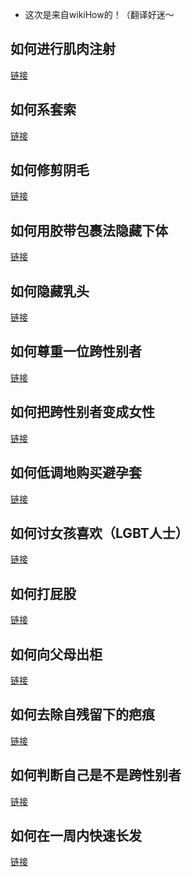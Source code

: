 - 这次是来自wikiHow的！（翻译好迷～

## 如何进行肌肉注射
<a href="https://zh.wikihow.com/进行肌肉注射" target="_blank">链接</a>

## 如何系套索
<a href="https://zh.wikihow.com/系套索" target="_blank">链接</a>

## 如何修剪阴毛
<a href="https://zh.wikihow.com/修剪阴毛" target="_blank">链接</a>

## 如何用胶带包裹法隐藏下体
<a href="https://zh.wikihow.com/用胶带包裹法隐藏下体" target="_blank">链接</a>

## 如何隐藏乳头
<a href="https://zh.wikihow.com/隐藏乳头" target="_blank">链接</a>

## 如何尊重一位跨性别者
<a href="https://zh.wikihow.com/尊重一位跨性别者" target="_blank">链接</a>

## 如何把跨性别者变成女性
<a href="https://zh.wikihow.com/把跨性别者变成女性" target="_blank">链接</a>

## 如何低调地购买避孕套
<a href="https://zh.wikihow.com/低调地购买避孕套" target="_blank">链接</a>

## 如何讨女孩喜欢（LGBT人士）
<a href="https://zh.wikihow.com/讨女孩喜欢（LGBT人士）" target="_blank">链接</a>

## 如何打屁股
<a href="https://zh.wikihow.com/打屁股" target="_blank">链接</a>

## 如何向父母出柜
<a href="https://zh.wikihow.com/向父母出柜" target="_blank">链接</a>

## 如何去除自残留下的疤痕
<a href="https://zh.wikihow.com/去除自残留下的疤痕" target="_blank">链接</a>

## 如何判断自己是不是跨性别者
<a href="https://zh.wikihow.com/判断自己是不是跨性别者" target="_blank">链接</a>

## 如何在一周内快速长发
<a href="https://zh.wikihow.com/在一周内快速长发" target="_blank">链接</a>